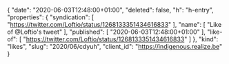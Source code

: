 {
  "date": "2020-06-03T12:48:00+01:00",
  "deleted": false,
  "h": "h-entry",
  "properties": {
    "syndication": [
      "https://twitter.com/Loftio/status/1268133351434616833"
    ],
    "name": [
      "Like of @Loftio's tweet"
    ],
    "published": [
      "2020-06-03T12:48:00+01:00"
    ],
    "like-of": [
      "https://twitter.com/Loftio/status/1268133351434616833"
    ]
  },
  "kind": "likes",
  "slug": "2020/06/cdyuh",
  "client_id": "https://indigenous.realize.be"
}
